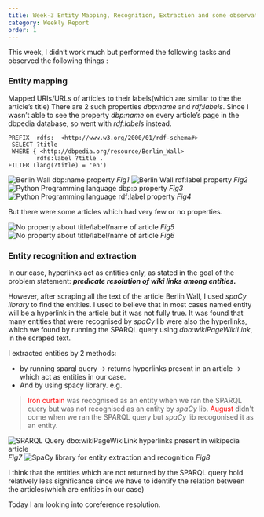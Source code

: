 ```yaml
---
title: Week-3 Entity Mapping, Recognition, Extraction and some observations
category: Weekly Report
order: 1
---
```



This week, I didn’t work much but performed the following tasks and observed the following things :  

### Entity mapping

Mapped URIs/URLs of articles to their labels(which are similar to the the article’s title)
There are 2 such properties *dbp:name* and *rdf:labels*. Since I wasn’t able to see the property *dbp:name* on every article’s page in the dbpedia database, so went with *rdf:labels* instead. 
```
PREFIX  rdfs:  <http://www.w3.org/2000/01/rdf-schema#>
 SELECT ?title
 WHERE { <http://dbpedia.org/resource/Berlin_Wall>
        rdfs:label ?title .
FILTER (lang(?title) = 'en')
```

![Berlin Wall dbp:name property](https://ananyaiitbhilai.github.io/DBpedia_GSoC2022_Neural_Extraction_Framework/images/berlin_wall_dbp_name.png)
*Fig1*
![Berlin Wall rdf:label property](https://ananyaiitbhilai.github.io/DBpedia_GSoC2022_Neural_Extraction_Framework/images/berlin_wall_rdf_label.png)
*Fig2*
![Python Programming language dbp:p property](https://ananyaiitbhilai.github.io/DBpedia_GSoC2022_Neural_Extraction_Framework/images/python_prog_dbp_p.png)
*Fig3*
![Python Programming language rdf:label property](https://ananyaiitbhilai.github.io/DBpedia_GSoC2022_Neural_Extraction_Framework/images/pyhton_prog_rdf_label.png)
*Fig4*


But there were some articles which had very few or no properties. 

![No property about title/label/name of article](https://ananyaiitbhilai.github.io/DBpedia_GSoC2022_Neural_Extraction_Framework/images/berlin_wall_antonia.png)
*Fig5*
![No property about title/label/name of article](https://ananyaiitbhilai.github.io/DBpedia_GSoC2022_Neural_Extraction_Framework/images/berlin_wall_album.png)
*Fig6*


### Entity recognition and extraction 

In our case, hyperlinks act as entities only, as stated in the goal of the problem statement: ***predicate resolution of wiki links among entities.***

However, after scraping all the text of the article Berlin Wall, I used *spaCy library* to find the entities. I used to believe that in most cases named entity will be a hyperlink in the article but it was not fully true. It was found that many entities that were recognised by *spaCy* lib were also the hyperlinks, which we found by running the SPARQL query using *dbo:wikiPageWikiLink*, in the scraped text. 

I extracted entities by 2 methods: 
- by running sparql query -> returns hyperlinks present in an article ->  which act as entities in our case. 
- And by using spacy library.
e.g. 
> <span style="color:red">Iron curtain</span> was recognised as an entity when we ran the SPARQL query but was not recognised as an entity by *spaCy* lib.
> <span style="color:red">August</span> didn't come when we ran the SPARQL query but *spaCy* lib recogonised it as an entity. 

![SPARQL Query dbo:wikiPageWikiLink hyperlinks present in wikipedia article](https://ananyaiitbhilai.github.io/DBpedia_GSoC2022_Neural_Extraction_Framework/images/wikipidea_hyperlink-ner.png)
*Fig7*
![SpaCy library for entity extraction and recognition](https://ananyaiitbhilai.github.io/DBpedia_GSoC2022_Neural_Extraction_Framework/images/python_ner.png)
*Fig8*

I think that the entities which are not returned by the SPARQL query hold relatively less significance since we have to identify the relation between the articles(which are entities in our case)

Today I am looking into coreference resolution. 